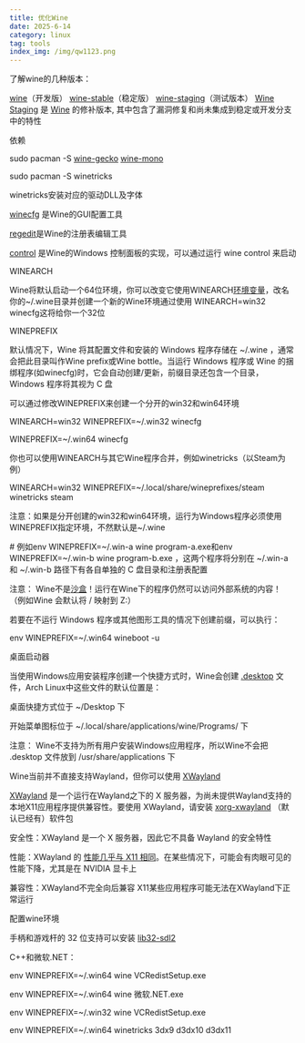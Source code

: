 ```yaml
---
title: 优化Wine
date: 2025-6-14
category: linux
tag: tools
index_img: /img/qw1123.png
---
```


了解wine的几种版本：

[wine](https://archlinux.org/packages/?name=wine)（开发版） [wine-stable](https://aur.archlinux.org/packages/wine-stable/)（稳定版） [wine-staging](https://archlinux.org/packages/?name=wine-staging)（测试版本） [Wine Staging](https://wine-staging.com/) 是 [Wine](https://www.winehq.org/) 的修补版本, 其中包含了漏洞修复和尚未集成到稳定或开发分支中的特性

 

依赖

sudo pacman -S [wine-gecko](https://archlinux.org/packages/?name=wine-gecko) [wine-mono](https://archlinux.org/packages/?name=wine-mono)

sudo pacman -S winetricks

winetricks安装对应的驱动DLL及字体

[winecfg](https://wiki.winehq.org/Winecfg) 是Wine的GUI配置工具

[regedit](https://wiki.winehq.org/Regedit)是Wine的注册表编辑工具

[control](https://wiki.winehq.org/Control) 是Wine的Windows 控制面板的实现，可以通过运行 wine control 来启动

 

WINEARCH

Wine将默认启动一个64位环境，你可以改变它使用WINEARCH[环境变量](https://wiki.archlinuxcn.org/wiki/环境变量)，改名你的~/.wine目录并创建一个新的Wine环境通过使用 WINEARCH=win32 winecfg这将给你一个32位

 

WINEPREFIX

默认情况下，Wine 将其配置文件和安装的 Windows 程序存储在 ~/.wine ，通常会把此目录叫作Wine prefix或Wine bottle。当运行 Windows 程序或 Wine 的捆绑程序(如winecfg)时，它会自动创建/更新，前缀目录还包含一个目录，Windows 程序将其视为 C 盘

可以通过修改WINEPREFIX来创建一个分开的win32和win64环境

WINEARCH=win32 WINEPREFIX=~/.win32 winecfg

WINEPREFIX=~/.win64 winecfg

你也可以使用WINEARCH与其它Wine程序合并，例如winetricks（以Steam为例）

WINEARCH=win32 WINEPREFIX=~/.local/share/wineprefixes/steam winetricks steam

注意：如果是分开创建的win32和win64环境，运行为Windows程序必须使用WINEPREFIX指定环境，不然默认是~/.wine

\# 例如env WINEPREFIX=~/.win-a wine program-a.exe和env WINEPREFIX=~/.win-b wine program-b.exe ，这两个程序将分别在 ~/.win-a 和 ~/.win-b 路径下有各自单独的 C 盘目录和注册表配置

 

注意： Wine不是[沙盒](https://en.wikipedia.org/wiki/Sandbox_(computer_security))！运行在Wine下的程序仍然可以访问外部系统的内容！（例如Wine 会默认将 / 映射到 Z:）

若要在不运行 Windows 程序或其他图形工具的情况下创建前缀，可以执行：

env  WINEPREFIX=~/.win64  wineboot  -u

桌面启动器

当使用Windows应用安装程序创建一个快捷方式时，Wine会创建 [.desktop](https://wiki.archlinuxcn.org/wzh/index.php?title=.desktop&action=edit&redlink=1) 文件，Arch Linux中这些文件的默认位置是：

桌面快捷方式位于 ~/Desktop 下

开始菜单图标位于 ~/.local/share/applications/wine/Programs/ 下

注意： Wine不支持为所有用户安装Windows应用程序，所以Wine不会把 .desktop 文件放到 /usr/share/applications 下

Wine当前并不直接支持Wayland，但你可以使用 [XWayland](#XWayland)

[XWayland](https://wayland.freedesktop.org/xserver.html) 是一个运行在Wayland之下的 X 服务器，为尚未提供Wayland支持的本地X11应用程序提供兼容性。要使用 XWayland，请安装 [xorg-xwayland](https://archlinux.org/packages/extra/x86_64/xorg-xwayland/) （默认已经有）软件包

安全性：XWayland 是一个 X 服务器，因此它不具备 Wayland 的安全特性

性能：XWayland 的 [性能几乎与 X11 相同](https://openbenchmarking.org/result/2202053-NE-NVIDIARTX35)。在某些情况下，可能会有肉眼可见的性能下降，尤其是在 NVIDIA 显卡上

兼容性：XWayland不完全向后兼容 X11某些应用程序可能无法在XWayland下正常运行

 

配置wine环境

手柄和游戏杆的 32 位支持可以安装 [lib32-sdl2](https://archlinux.org/packages/?name=lib32-sdl2)

C++和微软.NET：

env  WINEPREFIX=~/.win64 wine VCRedistSetup.exe

env  WINEPREFIX=~/.win64  wine  微软.NET.exe

env  WINEPREFIX=~/.win32  wine  VCRedistSetup.exe

env  WINEPREFIX=~/.win64  winetricks  3dx9  d3dx10  d3dx11

 